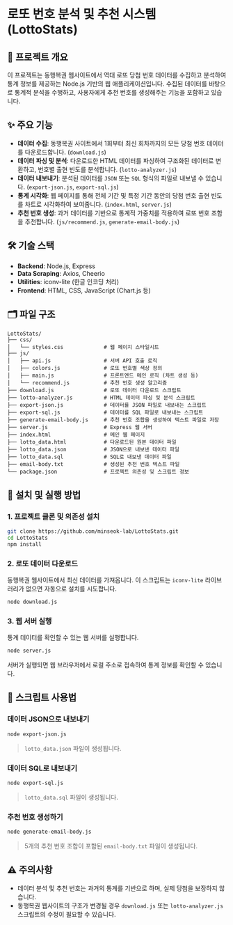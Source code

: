 # 로또 번호 분석 및 추천 시스템 (LottoStats)

## 📑 프로젝트 개요

이 프로젝트는 동행복권 웹사이트에서 역대 로또 당첨 번호 데이터를 수집하고 분석하여 통계 정보를 제공하는 Node.js 기반의 웹 애플리케이션입니다. 수집된 데이터를 바탕으로 통계적 분석을 수행하고, 사용자에게 추천 번호를 생성해주는 기능을 포함하고 있습니다.

## ✨ 주요 기능

-   **데이터 수집**: 동행복권 사이트에서 1회부터 최신 회차까지의 모든 당첨 번호 데이터를 다운로드합니다. (`download.js`)
-   **데이터 파싱 및 분석**: 다운로드한 HTML 데이터를 파싱하여 구조화된 데이터로 변환하고, 번호별 출현 빈도를 분석합니다. (`lotto-analyzer.js`)
-   **데이터 내보내기**: 분석된 데이터를 `JSON` 또는 `SQL` 형식의 파일로 내보낼 수 있습니다. (`export-json.js`, `export-sql.js`)
-   **통계 시각화**: 웹 페이지를 통해 전체 기간 및 특정 기간 동안의 당첨 번호 출현 빈도를 차트로 시각화하여 보여줍니다. (`index.html`, `server.js`)
-   **추천 번호 생성**: 과거 데이터를 기반으로 통계적 가중치를 적용하여 로또 번호 조합을 추천합니다. (`js/recommend.js`, `generate-email-body.js`)

## 🛠️ 기술 스택

-   **Backend**: Node.js, Express
-   **Data Scraping**: Axios, Cheerio
-   **Utilities**: iconv-lite (한글 인코딩 처리)
-   **Frontend**: HTML, CSS, JavaScript (Chart.js 등)

## 🗂️ 파일 구조

```
LottoStats/
├── css/
│   └── styles.css             # 웹 페이지 스타일시트
├── js/
│   ├── api.js                 # 서버 API 호출 로직
│   ├── colors.js              # 로또 번호별 색상 정의
│   ├── main.js                # 프론트엔드 메인 로직 (차트 생성 등)
│   └── recommend.js           # 추천 번호 생성 알고리즘
├── download.js                # 로또 데이터 다운로드 스크립트
├── lotto-analyzer.js          # HTML 데이터 파싱 및 분석 스크립트
├── export-json.js             # 데이터를 JSON 파일로 내보내는 스크립트
├── export-sql.js              # 데이터를 SQL 파일로 내보내는 스크립트
├── generate-email-body.js     # 추천 번호 조합을 생성하여 텍스트 파일로 저장
├── server.js                  # Express 웹 서버
├── index.html                 # 메인 웹 페이지
├── lotto_data.html            # 다운로드된 원본 데이터 파일
├── lotto_data.json            # JSON으로 내보낸 데이터 파일
├── lotto_data.sql             # SQL로 내보낸 데이터 파일
├── email-body.txt             # 생성된 추천 번호 텍스트 파일
└── package.json               # 프로젝트 의존성 및 스크립트 정보
```

## 🚀 설치 및 실행 방법

### 1. 프로젝트 클론 및 의존성 설치

```bash
git clone https://github.com/minseok-lab/LottoStats.git
cd LottoStats
npm install
```

### 2. 로또 데이터 다운로드

동행복권 웹사이트에서 최신 데이터를 가져옵니다. 이 스크립트는 `iconv-lite` 라이브러리가 없으면 자동으로 설치를 시도합니다.

```bash
node download.js
```

### 3. 웹 서버 실행

통계 데이터를 확인할 수 있는 웹 서버를 실행합니다.

```bash
node server.js
```

서버가 실행되면 웹 브라우저에서 로컬 주소로 접속하여 통계 정보를 확인할 수 있습니다.

## 📜 스크립트 사용법

### 데이터 JSON으로 내보내기

```bash
node export-json.js
```
> `lotto_data.json` 파일이 생성됩니다.

### 데이터 SQL로 내보내기

```bash
node export-sql.js
```
> `lotto_data.sql` 파일이 생성됩니다.

### 추천 번호 생성하기

```bash
node generate-email-body.js
```
> 5개의 추천 번호 조합이 포함된 `email-body.txt` 파일이 생성됩니다.

## ⚠️ 주의사항

-   데이터 분석 및 추천 번호는 과거의 통계를 기반으로 하며, 실제 당첨을 보장하지 않습니다.
-   동행복권 웹사이트의 구조가 변경될 경우 `download.js` 또는 `lotto-analyzer.js` 스크립트의 수정이 필요할 수 있습니다.